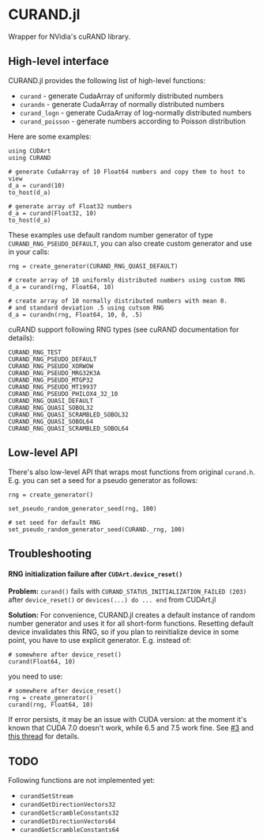 # CURAND.jl

Wrapper for NVidia's cuRAND library. 

## High-level interface

CURAND.jl provides the following list of high-level functions: 

 * `curand` - generate CudaArray of uniformly distributed numbers
 * `curandn` - generate CudaArray of normally distributed numbers
 * `curand_logn` - generate CudaArray of log-normally distributed numbers
 * `curand_poisson` - generate numbers according to Poisson distribution

Here are some examples:

```
using CUDArt
using CURAND

# generate CudaArray of 10 Float64 numbers and copy them to host to view
d_a = curand(10)
to_host(d_a)

# generate array of Float32 numbers
d_a = curand(Float32, 10)
to_host(d_a)
```

These examples use default random number generator of type `CURAND_RNG_PSEUDO_DEFAULT`, you can also create custom generator and use in your calls: 

```
rng = create_generator(CURAND_RNG_QUASI_DEFAULT)

# create array of 10 uniformly distributed numbers using custom RNG
d_a = curand(rng, Float64, 10)

# create array of 10 normally distributed numbers with mean 0. 
# and standard deviation .5 using cutsom RNG
d_a = curandn(rng, Float64, 10, 0, .5)
```

cuRAND support following RNG types (see cuRAND documentation for details):

```
CURAND_RNG_TEST
CURAND_RNG_PSEUDO_DEFAULT	
CURAND_RNG_PSEUDO_XORWOW	
CURAND_RNG_PSEUDO_MRG32K3A
CURAND_RNG_PSEUDO_MTGP32
CURAND_RNG_PSEUDO_MT19937
CURAND_RNG_PSEUDO_PHILOX4_32_10
CURAND_RNG_QUASI_DEFAULT
CURAND_RNG_QUASI_SOBOL32
CURAND_RNG_QUASI_SCRAMBLED_SOBOL32
CURAND_RNG_QUASI_SOBOL64
CURAND_RNG_QUASI_SCRAMBLED_SOBOL64
```

## Low-level API

There's also low-level API that wraps most functions from original `curand.h`. E.g. you can set a seed for a pseudo generator as follows: 

```
rng = create_generator()

set_pseudo_random_generator_seed(rng, 100)

# set seed for default RNG
set_pseudo_random_generator_seed(CURAND._rng, 100)
```

## Troubleshooting

#### RNG initialization failure after `CUDArt.device_reset()`

**Problem:** `curand()` fails with `CURAND_STATUS_INITIALIZATION_FAILED (203)` after `device_reset()` or `devices(...) do ... end` from CUDArt.jl

**Solution:** For convenience, CURAND.jl creates a default instance of random number generator and uses it for all short-form functions. Resetting default device invalidates this RNG, so if you plan to reinitialize device in some point, you have to use explicit generator. E.g. instead of:

```
# somewhere after device_reset() 
curand(Float64, 10)
```

you need to use:

```
# somewhere after device_reset() 
rng = create_generator()
curand(rng, Float64, 10)
```

If error persists, it may be an issue with CUDA version: at the moment it's known that CUDA 7.0 doesn't work, while 6.5 and 7.5 work fine. See [#3](https://github.com/JuliaGPU/CURAND.jl/issues/3) and [this thread](https://groups.google.com/forum/#!topic/julia-users/mJjjTyU7cQ0) for details. 


## TODO

Following functions are not implemented yet: 

 * `curandSetStream`
 * `curandGetDirectionVectors32`
 * `curandGetScrambleConstants32`
 * `curandGetDirectionVectors64`
 * `curandGetScrambleConstants64`

